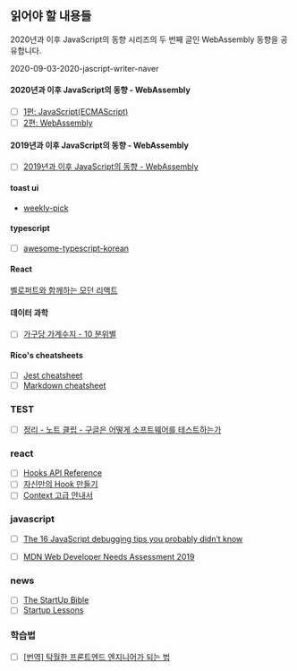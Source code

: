 ## 읽어야 할 내용들

2020년과 이후 JavaScript의 동향 시리즈의 두 번째 글인 WebAssembly 동향을 공유합니다.

2020-09-03-2020-jascript-writer-naver

#### 2020년과 이후 JavaScript의 동향 - WebAssembly

-   [ ] [1편: JavaScript(ECMAScript)](https://d2.naver.com/helloworld/4268738)
-   [ ] [2편: WebAssembly](https://d2.naver.com/helloworld/8257914)

#### 2019년과 이후 JavaScript의 동향 - WebAssembly

-   [ ] [2019년과 이후 JavaScript의 동향 - WebAssembly](https://d2.naver.com/helloworld/8786166)

#### toast ui

-   [weekly-pick](https://ui.toast.com/weekly-pick/ko/)

#### typescript

-   [ ] [awesome-typescript-korean](https://github.com/typescript-kr/awesome-typescript-korean)

#### React

[벨로퍼트와 함께하는 모던 리액트](https://react.vlpt.us/)

#### 데이터 과학

-   [ ] [가구당 가계수지 - 10 분위별](https://statkclee.github.io/viz/viz-household-balance-deciles.html#major-surplus)

#### Rico's cheatsheets

-   [ ] [Jest cheatsheet](https://devhints.io/jest)
-   [ ] [Markdown cheatsheet](https://devhints.io/markdown)

### TEST

-   [ ] [정리 - 노트 클립 - 구글은 어떻게 소프트웨어를 테스트하는가](http://josephyeo.github.io/Testing/note_googletesting.html)

### react

-   [ ] [Hooks API Reference](https://ko.reactjs.org/docs/hooks-reference.html#usecontext)
-   [ ] [자신만의 Hook 만들기](https://ko.reactjs.org/docs/hooks-custom.html)
-   [ ] [Context 고급 안내서](https://ko.reactjs.org/docs/context.html)

### javascript

-   [ ] [The 16 JavaScript debugging tips you probably didn’t know](https://raygun.com/learn/javascript-debugging-tips?utm_medium=newsletter&utm_source=javascriptweekly&utm_campaign=cooperpress&utm_content=article)

-   [ ] [MDN Web Developer Needs Assessment 2019](https://mdn-web-dna.s3-us-west-2.amazonaws.com/MDN-Web-DNA-Report-2019.pdf)

### news

-   [ ] [The StartUp Bible](https://www.thestartupbible.com/)
-   [ ] [Startup Lessons](http://tkim.co/)

### 학습법

-   [ ] [[번역] 탁월한 프론트엔드 엔지니어가 되는 법](https://hyunseob.github.io/2016/02/21/how-to-become-a-great-frontend-engineer/)
